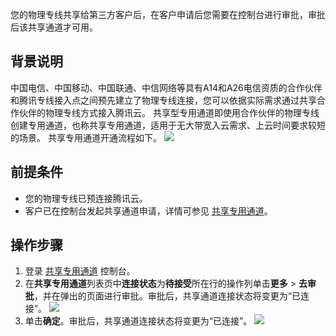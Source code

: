 您的物理专线共享给第三方客户后，在客户申请后您需要在控制台进行审批，审批后该共享通道才可用。

## 背景说明
中国电信、中国移动、中国联通、中信网络等具有A14和A26电信资质的合作伙伴和腾讯专线接入点之间预先建立了物理专线连接，您可以依据实际需求通过共享合作伙伴的物理专线方式接入腾讯云。
共享型专用通道即使用合作伙伴的物理专线创建专用通道，也称共享专用通道，适用于无大带宽入云需求、上云时间要求较短的场景。
共享专用通道开通流程如下。
![](https://qcloudimg.tencent-cloud.cn/raw/263e6cff1c0f3c671358cbe125011c11.png)

## 前提条件
- 您的物理专线已预连接腾讯云。
- 客户已在控制台发起共享通道申请，详情可参见 [共享专用通道](https://cloud.tencent.com/document/product/216/74570)。

## 操作步骤
1. 登录 [共享专用通道](https://console.cloud.tencent.com/dc/conn-shared?dcConnType=shared) 控制台。
2. 在**共享专用通道**列表页中**连接状态**为**待接受**所在行的操作列单击**更多** > **去审批**，并在弹出的页面进行审批。审批后，共享通道连接状态将变更为“已连接”。
![](https://qcloudimg.tencent-cloud.cn/raw/802d4df4b0bad212948c1a03dd16e7f3.png)
3. 单击**确定**。审批后，共享通道连接状态将变更为“已连接”。
![](https://qcloudimg.tencent-cloud.cn/raw/dcbd1f3da7e35d56380e3358b0f95bac.png)
